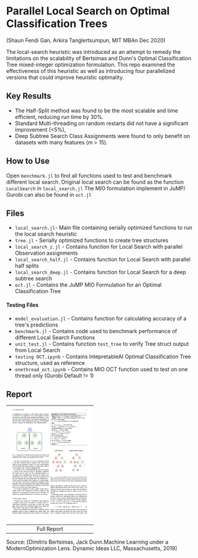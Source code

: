 # Parallel Local Search on Optimal Classification Trees
(Shaun Fendi Gan, Arkira Tanglertsumpun, MIT MBAn Dec 2020)

The local-search heuristic was introduced as an attempt to remedy the limitations on the scalability of Bertsimas and Dunn's Optimal Classification Tree mixed-integer optimization formulation. This repo examined the effectiveness of this heuristic as well as introducing four parallelized versions that could improve heuristic optimality. 

## Key Results
* The Half-Split method was found to be the most scalable and time efficient, reducing run time by 30%. 
* Standard Multi-threading on random restarts did not have a significant improvement (<5%),
* Deep Subtree Search Class Assignments were found to only benefit on datasets with many features (m > 15).
  
## How to Use
Open `benchmark.jl` to find all functions used to test and benchmark different local search. Original local search can be found as the function `LocalSearch` in `local_search.jl` The MIO formulation implement in JuMP/ Gurobi can also be found in `oct.jl`

## Files 
- `local_search.jl`- Main file containing serially optimized functions to run the local search heuristic
- `tree.jl` - Serially optimized functions to create tree structures
- `local_search_z.jl` - Contains function for Local Search with parallel Observation assignments
- `local_search_half.jl` - Contains function for Local Search with parallel half splits
- `local_search_deep.jl` - Contains function for Local Search for a deep subtree search
- `oct.jl` - Contains the JuMP MIO Formulation for an Optimal Classification Tree

#### Testing Files
- `model_evaluation.jl` - Contains function for calculating accuracy of a tree's predictions
- `benchmark.jl` - Contains code used to benchmark performance of different Local Search Functions 
- `unit_test.jl` - Contains function `test_tree` to verify Tree struct output from Local Search
- `testing OCT.ipynb` - Contains IntepretableAI Optimal Classification Tree structure, used as reference
- `onethread_oct.ipynb` - Contains MIO OCT function used to test on one thread only (Gurobi Default != 1) 

## Report
|<a href="https://github.com/shaunfg/parallel-node-search/blob/main/Final_Report.pdf"><img src="https://github.com/shaunfg/parallel-node-search/blob/main/tree-thumbnail.png" alt="Illustration" width="220px"/></a>|
|:--:|
|Full Report|

Source: [Dimitris  Bertsimas,  Jack  Dunn.Machine  Learning  under  a  ModernOptimization Lens. Dynamic Ideas LLC, Massachusetts, 2019]
